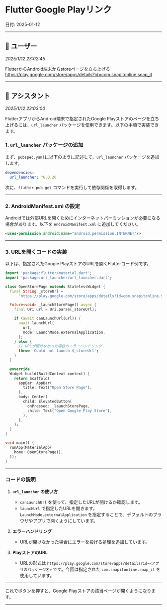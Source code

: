 # Flutter Google Playリンク

日付: 2025-01-12

---

## 👤 ユーザー
*2025/1/12 23:02:45*

FlutterからAndroid端末からstoreページを立ち上げる
https://play.google.com/store/apps/details?id=com.snapitonline.snap_it

---

## 🤖 アシスタント
*2025/1/12 23:03:00*

FlutterアプリからAndroid端末で指定されたGoogle Playストアのページを立ち上げるには、`url_launcher` パッケージを使用できます。以下の手順で実装できます。

### 1. `url_launcher` パッケージの追加
まず、`pubspec.yaml`に以下のように記述して、`url_launcher` パッケージを追加します。

```yaml
dependencies:
  url_launcher: ^6.0.20
```

次に、`flutter pub get` コマンドを実行して依存関係を取得します。

---

### 2. AndroidManifest.xml の設定
Androidでは外部URLを開くためにインターネットパーミッションが必要になる場合があります。以下を `AndroidManifest.xml` に追加してください。

```xml
<uses-permission android:name="android.permission.INTERNET"/>
```

---

### 3. URLを開くコードの実装
以下は、指定されたGoogle PlayストアのURLを開くFlutterコード例です。

```dart
import 'package:flutter/material.dart';
import 'package:url_launcher/url_launcher.dart';

class OpenStorePage extends StatelessWidget {
  final String _storeUrl =
      "https://play.google.com/store/apps/details?id=com.snapitonline.snap_it";

  Future<void> _launchStorePage() async {
    final Uri url = Uri.parse(_storeUrl);

    if (await canLaunchUrl(url)) {
      await launchUrl(
        url,
        mode: LaunchMode.externalApplication,
      );
    } else {
      // URLが開けなかった場合のエラーハンドリング
      throw 'Could not launch $_storeUrl';
    }
  }

  @override
  Widget build(BuildContext context) {
    return Scaffold(
      appBar: AppBar(
        title: Text("Open Store Page"),
      ),
      body: Center(
        child: ElevatedButton(
          onPressed: _launchStorePage,
          child: Text("Open Google Play Store"),
        ),
      ),
    );
  }
}

void main() {
  runApp(MaterialApp(
    home: OpenStorePage(),
  ));
}
```

---

### コードの説明
1. **`url_launcher` の使い方**
   - `canLaunchUrl` を使って、指定したURLが開けるか確認します。
   - `launchUrl` で指定したURLを開きます。`LaunchMode.externalApplication` を指定することで、デフォルトのブラウザやアプリで開くようにしています。

2. **エラーハンドリング**
   - URLが開けなかった場合にエラーを投げる処理を追加しています。

3. **PlayストアのURL**
   - URLの形式は `https://play.google.com/store/apps/details?id=<アプリのパッケージ名>` です。今回は指定された `com.snapitonline.snap_it` を使用しています。

---

これでボタンを押すと、Google Playストアの該当ページが開くようになります。

---
